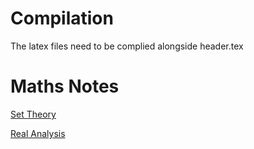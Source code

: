 # Compilation
The latex files need to be complied alongside header.tex

# Maths Notes
[Set Theory](set_theory.pdf)

[Real Analysis](real_analysis.pdf)
